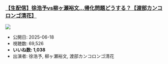 ### [【生配信】徐浩予vs柳ヶ瀬裕文...帰化問題どうする？【渡部カンコロンゴ清花】](https://www.youtube.com/watch?v=ANsP4Ndwe5c)
[![](https://img.youtube.com/vi/ANsP4Ndwe5c/sddefault.jpg)](https://www.youtube.com/watch?v=ANsP4Ndwe5c)
-   公開日: 2025-06-18
-   視聴数: 69,526
-   **いいね数: 1,038**
-   出演者: 徐浩予, 柳ヶ瀬裕文, 渡部カンコロンゴ清花
